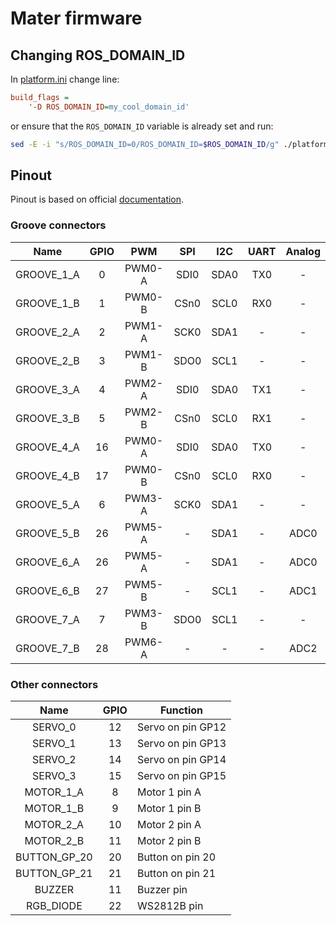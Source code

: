 # Mater firmware

## Changing ROS_DOMAIN_ID

In [platform.ini](./platformio.ini) change line:
``` ini
build_flags =
    '-D ROS_DOMAIN_ID=my_cool_domain_id'
```
or ensure that the `ROS_DOMAIN_ID` variable is already set and run:
```bash
sed -E -i "s/ROS_DOMAIN_ID=0/ROS_DOMAIN_ID=$ROS_DOMAIN_ID/g" ./platformio.ini
```

## Pinout

Pinout is based on official [documentation](https://docs.google.com/document/d/1DJASwxgbattM37V4AIlJVR4pxukq0up25LppA8-z_AY/edit).

### Groove connectors

|    Name    | GPIO  |  PWM   |  SPI  |  I2C  | UART  | Analog |
| :--------: | :---: | :----: | :---: | :---: | :---: | :----: |
| GROOVE_1_A |   0   | PWM0-A | SDI0  | SDA0  |  TX0  |   -    |
| GROOVE_1_B |   1   | PWM0-B | CSn0  | SCL0  |  RX0  |   -    |
| GROOVE_2_A |   2   | PWM1-A | SCK0  | SDA1  |   -   |   -    |
| GROOVE_2_B |   3   | PWM1-B | SDO0  | SCL1  |   -   |   -    |
| GROOVE_3_A |   4   | PWM2-A | SDI0  | SDA0  |  TX1  |   -    |
| GROOVE_3_B |   5   | PWM2-B | CSn0  | SCL0  |  RX1  |   -    |
| GROOVE_4_A |  16   | PWM0-A | SDI0  | SDA0  |  TX0  |   -    |
| GROOVE_4_B |  17   | PWM0-B | CSn0  | SCL0  |  RX0  |   -    |
| GROOVE_5_A |   6   | PWM3-A | SCK0  | SDA1  |   -   |   -    |
| GROOVE_5_B |  26   | PWM5-A |   -   | SDA1  |   -   |  ADC0  |
| GROOVE_6_A |  26   | PWM5-A |   -   | SDA1  |   -   |  ADC0  |
| GROOVE_6_B |  27   | PWM5-B |   -   | SCL1  |   -   |  ADC1  |
| GROOVE_7_A |   7   | PWM3-B | SDO0  | SCL1  |   -   |   -    |
| GROOVE_7_B |  28   | PWM6-A |   -   |   -   |   -   |  ADC2  |

### Other connectors

|     Name     | GPIO  | Function          |
| :----------: | :---: | ----------------- |
|   SERVO_0    |  12   | Servo on pin GP12 |
|   SERVO_1    |  13   | Servo on pin GP13 |
|   SERVO_2    |  14   | Servo on pin GP14 |
|   SERVO_3    |  15   | Servo on pin GP15 |
|  MOTOR_1_A   |   8   | Motor 1 pin A     |
|  MOTOR_1_B   |   9   | Motor 1 pin B     |
|  MOTOR_2_A   |  10   | Motor 2 pin A     |
|  MOTOR_2_B   |  11   | Motor 2 pin B     |
| BUTTON_GP_20 |  20   | Button on pin 20  |
| BUTTON_GP_21 |  21   | Button on pin 21  |
|    BUZZER    |  11   | Buzzer pin        |
|  RGB_DIODE   |  22   | WS2812B pin       |